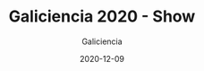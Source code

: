 ---
layout: page
author: Galiciencia
title: Galiciencia 2020 - Show
description: Galiciencia 2018 show
date: 2020-12-09
link: https://www.youtube.com/watch?v=-S0EPtt4MjQ
categories: video
tags: [teacher, galiciencia, science-fair]
---